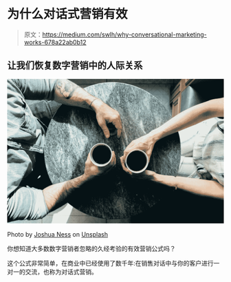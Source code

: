 # 为什么对话式营销有效

> 原文：<https://medium.com/swlh/why-conversational-marketing-works-678a22ab0b12>

## 让我们恢复数字营销中的人际关系

![](img/c1ad46310b4523b6bb7d0d79c5dfcfd7.png)

Photo by [Joshua Ness](https://unsplash.com/@theexplorerdad?utm_source=unsplash&utm_medium=referral&utm_content=creditCopyText) on [Unsplash](https://unsplash.com/search/photos/conversation?utm_source=unsplash&utm_medium=referral&utm_content=creditCopyText)

你想知道大多数数字营销者忽略的久经考验的有效营销公式吗？

这个公式非常简单，在商业中已经使用了数千年:在销售对话中与你的客户进行一对一的交流，也称为对话式营销。